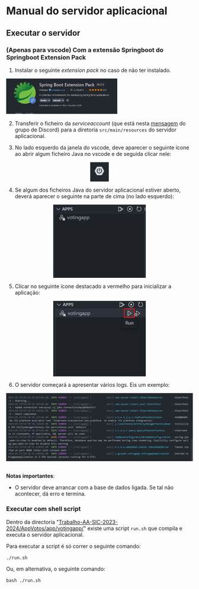 # Manual do servidor aplicacional

## Executar o servidor

### (Apenas para vscode) Com a extensão Springboot do Springboot Extension Pack

1. Instalar o seguinte *extension pack* no caso de não ter instalado.   
<img src="./manual_server_images/extension_pack.png" width="300" height="auto" />

2. Transferir o ficheiro da *serviceaccount* (que está nesta [mensagem](https://discord.com/channels/1198308313096536201/1243879448949035098/1245123722650718249) do grupo de Discord) para a diretoria `src/main/resources` do servidor aplicacional.


3. No lado esquerdo da janela do vscode, deve aparecer o seguinte ícone ao abrir algum ficheiro Java no vscode e de seguida clicar nele:
<div style="display: flex; justify-content: center">
<img src="./manual_server_images/springboot_icon.png" width="50" />
</div>

4. Se algum dos ficheiros Java do servidor aplicacional estiver aberto, deverá aparecer o seguinte na parte de cima (no lado esquerdo):
<div style="display: flex; justify-content: center">
<img src="./manual_server_images/springboot_appdetection.png" width="250"/>
</div>

5. Clicar no seguinte ícone destacado a vermelho para inicializar a aplicação:
<div style="display: flex; justify-content: center">
<img src="./manual_server_images/springboot_startup.png" width="250"/>
</div>

6. O servidor começará a apresentar vários logs. Eis um exemplo:
<div style="display: flex; justify-content: center">
<img src="./manual_server_images/springboot_logs.png" />
</div>

<br>

**Notas importantes**:
- O servidor deve arrancar com a base de dados ligada. Se tal não acontecer, dá erro e termina.

### Executar com shell script
Dentro da directoria "[Trabalho-AA-SIC-2023-2024/AppVotos/app/votingapp/](../app/votingapp/)" existe uma script `run.sh` que compila e executa o servidor aplicacional.

Para executar a script é só correr o seguinte comando:
```
./run.sh
```
Ou, em alternativa, o seguinte comando:
```
bash ./run.sh
```